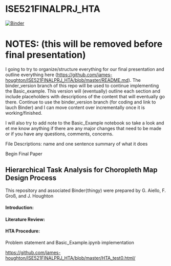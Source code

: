 # ISE521FINALPRJ_HTA

[![Binder](https://mybinder.org/badge_logo.svg)](https://mybinder.org/v2/gh/james-houghton/ISE521FINALPRJ_HTA/binder_version)



# NOTES: (this will be removed before final presentation)
I going to try to organize/structure everything for our final presentation and outline everything here (https://github.com/james-houghton/ISE521FINALPRJ_HTA/blob/master/README.md). The binder_version branch of this repo will be used to continue implementing the Basic_example. This version will (eventually) outline each section and include placeholders with descriptions of the content that will eventually go there. Continue to use the binder_version branch (for coding and link to lauch Binder) and I can move content over incrementally once it is working/finished.

I will also try to add note to the Basic_Example notebook so take a look and et me know anything if there are any major changes that need to be made or if you have any questions, comments, concerns.


File Descriptions:
name and one sentence summary of what it does


Begin Final Paper



## Hierarchical Task Analysis for Choropleth Map Design Process
This repository and associated Binder{thingy) were prepared by G. Aiello, F. Groß, and J. Houghton

#### Introduction:

#### Literature Review:

#### HTA Procedure:

Problem statement and Basic_Example.ipynb implementation

https://github.com/james-houghton/ISE521FINALPRJ_HTA/blob/master/HTA_test0.html/
